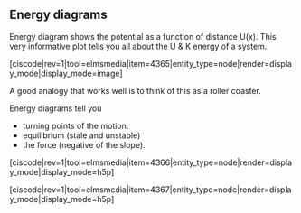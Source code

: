 ## Energy diagrams

Energy diagram shows the potential as a function of distance U(x). This very informative plot tells you all about the U & K energy of a system.

[ciscode|rev=1|tool=elmsmedia|item=4365|entity_type=node|render=display_mode|display_mode=image]

<lrndesign-sidenote label="Instructor Note" icon="bookmark" bg-color="#c2e5f2">
A good analogy that works well is to think of this as a roller coaster.
</lrndesign-sidenote>

Energy diagrams tell you

* turning points of the motion. 
* equilibrium (stale and unstable)
* the force (negative of the slope). 

[ciscode|rev=1|tool=elmsmedia|item=4366|entity_type=node|render=display_mode|display_mode=h5p]

[ciscode|rev=1|tool=elmsmedia|item=4367|entity_type=node|render=display_mode|display_mode=h5p]